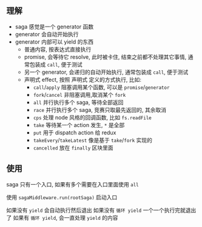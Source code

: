 ## 理解

- saga 感觉是一个 generator 函数
- generator 会自动开始执行
- generator 内部可以 yield 的东西
  - 普通内容, 按表达式直接执行
  - promise, 会等待它 resolve, 此时被卡住, 结束之前都不处理其它事情, 通常包装成 `call`, 便于测试
  - 另一个 generator, 会递归的自动开始执行, 通常包装成 `call`, 便于测试
  - 声明式 effect, 按照 声明式 定义的方式执行, 比如:
    - `call`/`apply` 阻塞调用某个函数, 可以是 `promise`/`generator`
    - `fork`/`cancel` 非阻塞调用,取消某个 `fork`
    - `all` 并行执行多个 saga, 等待全部返回
    - `race` 并行执行多个 saga, 竞赛只取最先返回的, 其余取消
    - `cps` 处理 node 风格的回调函数, 比如 `fs.readFile`
    - `take` 等待某一个 action 发生, `*` 是全部
    - `put` 用于 dispatch action 给 redux
    - `takeEvery`/`takeLatest` 像是基于 `take`/`fork` 实现的
    - `cancelled` 放在 `finally` 区块里面

## 使用

saga 只有一个入口, 如果有多个需要在入口里面使用 `all`

使用 `sagaMiddleware.run(rootSaga)` 启动入口

如果没有 `yield` 会自动执行然后退出
如果没有 `循环 yield` 一个一个执行完就退出了
如果有 `循环 yield`, 会一直处理 `yield` 的内容
